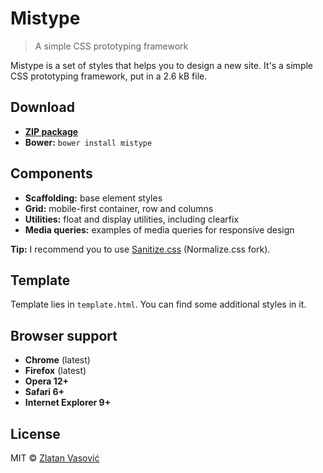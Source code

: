 # Mistype

> A simple CSS prototyping framework

Mistype is a set of styles that helps you to design a new site. It's a simple
CSS prototyping framework, put in a 2.6 kB file.

## Download

- [**ZIP package**](https://github.com/ZDroid/sanitize.css/archive/master.zip)
- **Bower:** `bower install mistype`

## Components

- **Scaffolding:** base element styles
- **Grid:** mobile-first container, row and columns
- **Utilities:** float and display utilities, including clearfix
- **Media queries:** examples of media queries for responsive design

**Tip:** I recommend you to use
[Sanitize.css](https://github.com/necolas/normalize.css) (Normalize.css fork).

## Template

Template lies in `template.html`. You can find some additional styles in it.

## Browser support

- **Chrome** (latest)
- **Firefox** (latest)
- **Opera 12+**
- **Safari 6+**
- **Internet Explorer 9+**

## License

MIT &copy; [Zlatan Vasović](https://github.com/ZDroid)
